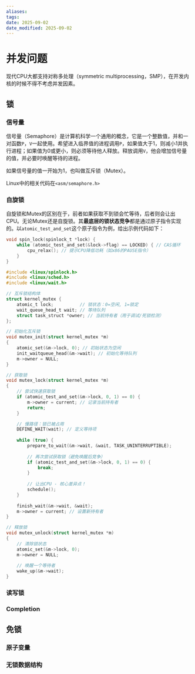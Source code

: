 ```yaml
---
aliases: 
tags: 
date: 2025-09-02
date_modified: 2025-09-02
---
```


# 并发问题

现代CPU大都支持对称多处理（symmetric multiprocessing，SMP），在开发内核的时候不得不考虑并发因素。

## 锁

### 信号量

信号量（Semaphore）是计算机科学一个通用的概念，它是一个整数值，并和一对函数`P`，`V`一起使用。希望进入临界值的进程调用`P`，如果值大于1，则减小1并执行进程；如果值为0或更小，则必须等待他人释放。释放调用`V`，他会增加信号量的值，并必要时唤醒等待的进程。

如果信号量的值一开始为1，也叫做互斥锁（Mutex）。

Linux中的相关代码在`<asm/semaphore.h>`
### 自旋锁

自旋锁和Mutex的区别在于，前者如果获取不到锁会忙等待，后者则会让出CPU。无论Mutex还是自旋锁。其​**​最底层的锁状态竞争​**​都是通过原子指令实现的。以`atomic_test_and_set`这个原子指令为例，给出示例代码如下：

```c
void spin_lock(spinlock_t *lock) {
    while (atomic_test_and_set(&lock->flag) == LOCKED) { // CAS循环
        cpu_relax(); // 提示CPU降低功耗（如x86的PAUSE指令）
    }
}
```


```c
#include <linux/spinlock.h>
#include <linux/sched.h>
#include <linux/wait.h>

// 互斥锁结构体
struct kernel_mutex {
    atomic_t lock;          // 锁状态：0=空闲, 1=锁定
    wait_queue_head_t wait; // 等待队列
    struct task_struct *owner; // 当前持有者（用于调试/死锁检测）
};

// 初始化互斥锁
void mutex_init(struct kernel_mutex *m)
{
    atomic_set(&m->lock, 0); // 初始状态为空闲
    init_waitqueue_head(&m->wait); // 初始化等待队列
    m->owner = NULL;
}

// 获取锁
void mutex_lock(struct kernel_mutex *m)
{
    // 尝试快速获取锁
    if (atomic_test_and_set(&m->lock, 0, 1) == 0) {
        m->owner = current; // 记录当前持有者
        return;
    }

    // 慢路径：锁已被占用
    DEFINE_WAIT(wait); // 定义等待项
    
    while (true) {
        prepare_to_wait(&m->wait, &wait, TASK_UNINTERRUPTIBLE);
        
        // 再次尝试获取锁（避免唤醒后竞争）
        if (atomic_test_and_set(&m->lock, 0, 1) == 0) {
            break;
        }
        
        // 让出CPU - 核心差异点！
        schedule();
    }
    
    finish_wait(&m->wait, &wait);
    m->owner = current; // 设置新持有者
}

// 释放锁
void mutex_unlock(struct kernel_mutex *m)
{
    // 清除锁状态
    atomic_set(&m->lock, 0);
    m->owner = NULL;
    
    // 唤醒一个等待者
    wake_up(&m->wait);
}
```
### 读写锁

### Completion
## 免锁

### 原子变量

### 无锁数据结构